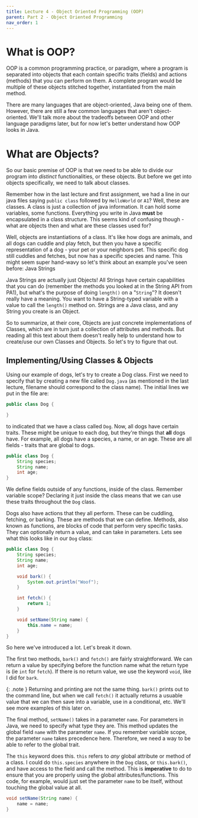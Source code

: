 ```yaml
---
title: Lecture 4 - Object Oriented Programming (OOP)
parent: Part 2 - Object Oriented Programming
nav_order: 1
---
```


# What is OOP?

OOP is a common programming practice, or paradigm, where a program is separated into objects that each contain specific traits (fields) and actions (methods) that you can perform on them. A complete program would be multiple of these objects stitched together, instantiated from the main method.

There are many languages that are object-oriented, Java being one of them. However, there are still a few common languages that aren't object-oriented. We'll talk more about the tradeoffs between OOP and other language paradigms later, but for now let's better understand how OOP looks in Java.

# What are Objects?

So our basic premise of OOP is that we need to be able to divide our program into *distinct* functionalities, or these objects. But before we get into objects specifically, we need to talk about classes.

Remember how in the last lecture and first assignment, we had a line in our java files saying `public class` followed by `HelloWorld` or `A1`? Well, these are classes. A class is just a collection of java information. It can hold some variables, some functions. Everything you write in Java **must** be encapsulated in a class structure. This seems kind of confusing though - what are objects then and what are these classes used for?

Well, objects are instantiations of a class. It's like how dogs are animals, and all dogs can cuddle and play fetch, but then you have a specific representation of a dog - your pet or your neighbors pet. This specific dog still cuddles and fetches, but now has a specific species and name. This might seem super hand-wavy so let's think about an example you've seen before: Java Strings

Java Strings are actually just Objects! All Strings have certain capabilities that you can do (remember the methods you looked at in the String API from PA1), but what's the purpose of doing `length()` on a "`String`"? It doesn't really have a meaning. You want to have a String-typed variable with a value to call the `length()` method on. Strings are a Java class, and any String you create is an Object.

So to summarize, at their core, Objects are just concrete implementations of Classes, which are in turn just a collection of attributes and methods. But reading all this text about them doesn't really help to understand how to create/use our own Classes and Objects. So let's try to figure that out.

## Implementing/Using Classes & Objects

Using our example of dogs, let's try to create a Dog class. First we need to specify that by creating a new file called `Dog.java` (as mentioned in the last lecture, filename should correspond to the class name). The initial lines we put in the file are:

```Java
public class Dog {

}
```

to indicated that we have a class called `Dog`. Now, all dogs have certain traits. These might be unique to each dog, but they're things that **all** dogs have. For example, all dogs have a species, a name, or an age. These are all fields - traits that are global to dogs.

```Java
public class Dog {
    String species;
    String name;
    int age;
}
```

We define fields outside of any functions, inside of the class. Remember variable scope? Declaring it just inside the class means that we can use these traits throughout the `Dog` class.

Dogs also have actions that they all perform. These can be cuddling, fetching, or barking. These are methods that we can define. Methods, also known as functions, are blocks of code that perform very specific tasks. They can optionally return a value, and can take in parameters. Lets see what this looks like in our `Dog` class:

```Java
public class Dog {
    String species;
    String name;
    int age;

    void bark() {
        System.out.println("Woof");
    }

    int fetch() {
        return 1;
    }

    void setName(String name) {
        this.name = name;
    }
}
```

So here we've introduced a lot. Let's break it down.

The first two methods, `bark()` and `fetch()` are fairly straightforward. We can return a value by specifying before the function name what the return type is (ie `int` for `fetch`). If there is no return value, we use the keyword `void`, like I did for `bark`.

{: .note }
Returning and printing are not the same thing. `bark()` prints out to the command line, but when we call `fetch()` it actually returns a usuable value that we can then save into a variable, use in a conditional, etc. We'll see more examples of this later on.

The final method, `setName()` takes in a parameter `name`. For parameters in Java, we need to specify what type they are. This method updates the global field `name` with the parameter `name`. If you remember variable scope, the parameter `name` takes precedence here. Therefore, we need a way to be able to refer to the global trait.

The `this` keyword does this. `this` refers to *any* global attribute or method of a class. I could do `this.species` anywhere in the `Dog` class, or `this.bark()`, and have access to the field and call the method. This is **imperative** to do to ensure that you are properly using the global attributes/functions. This code, for example, would just set the parameter `name` to be itself, without touching the global value at all.

```Java
void setName(String name) {
    name = name;
}
```
